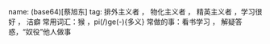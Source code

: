 name: (base64)[蔡旭东]
tag: 排外主义者 ， 物化主义者 ， 精英主义者 ，学习很好 ， <!--种族-->洁癖
常用词汇：猴 ，pi(/)ge(-){多义} 
常做的事：看书学习 ， 解疑答惑，“奴役”他人做事
<!-- 洁癖为自身利益服务 知识面较广 排名常年年一 说话有时不正脸待人 群星玩家 钢4玩家-->